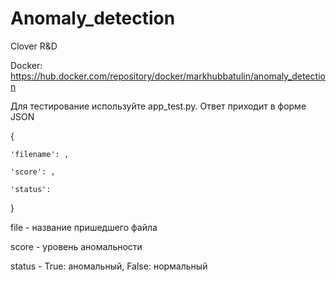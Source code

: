 # Anomaly_detection

Clover R&D


Docker: https://hub.docker.com/repository/docker/markhubbatulin/anomaly_detection

Для тестирование используйте app_test.py. Ответ приходит в форме JSON

{

    'filename': ,
    
    'score': ,
    
    'status':
}

file - название пришедшего файла

score - уровень аномальности

status - True: аномальный, False: нормальный
